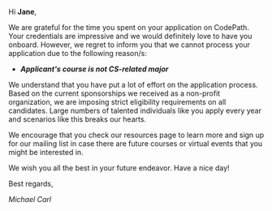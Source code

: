 Hi **Jane**,

We are grateful for the time you spent on your application on CodePath. Your credentials are impressive and we would definitely love to have you onboard. 
However, we regret to inform you that we cannot process your application due to the following reason/s:

- ***Applicant's course is not CS-related major***

We understand that you have put a lot of effort on the application process. Based on the current sponsorships we received as a non-profit organization,
we are imposing strict eligibility requirements on all candidates. Large numbers of talented individuals like you apply every year and scenarios like this breaks our hearts.

We encourage that you check our resources page to learn more and sign up for our mailing list in case there are future courses or virtual events that you might be interested in.

We wish you all the best in your future endeavor. Have a nice day!

Best regards,

*Michael Carl*

